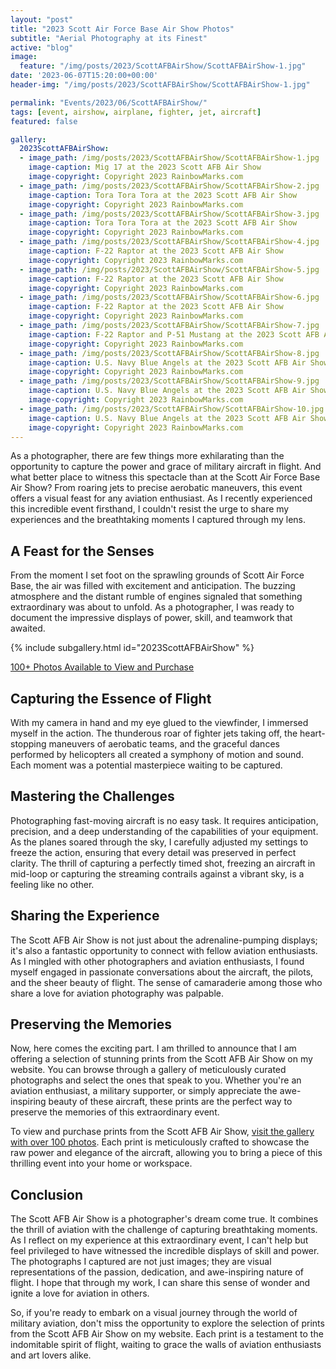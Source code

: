 ```yaml
---
layout: "post"
title: "2023 Scott Air Force Base Air Show Photos"
subtitle: "Aerial Photography at its Finest"
active: "blog"
image:
  feature: "/img/posts/2023/ScottAFBAirShow/ScottAFBAirShow-1.jpg"
date: '2023-06-07T15:20:00+00:00'
header-img: "/img/posts/2023/ScottAFBAirShow/ScottAFBAirShow-1.jpg"

permalink: "Events/2023/06/ScottAFBAirShow/"
tags: [event, airshow, airplane, fighter, jet, aircraft]
featured: false

gallery:
  2023ScottAFBAirShow:
  - image_path: /img/posts/2023/ScottAFBAirShow/ScottAFBAirShow-1.jpg
    image-caption: Mig 17 at the 2023 Scott AFB Air Show
    image-copyright: Copyright 2023 RainbowMarks.com
  - image_path: /img/posts/2023/ScottAFBAirShow/ScottAFBAirShow-2.jpg
    image-caption: Tora Tora Tora at the 2023 Scott AFB Air Show
    image-copyright: Copyright 2023 RainbowMarks.com
  - image_path: /img/posts/2023/ScottAFBAirShow/ScottAFBAirShow-3.jpg
    image-caption: Tora Tora Tora at the 2023 Scott AFB Air Show
    image-copyright: Copyright 2023 RainbowMarks.com
  - image_path: /img/posts/2023/ScottAFBAirShow/ScottAFBAirShow-4.jpg
    image-caption: F-22 Raptor at the 2023 Scott AFB Air Show
    image-copyright: Copyright 2023 RainbowMarks.com
  - image_path: /img/posts/2023/ScottAFBAirShow/ScottAFBAirShow-5.jpg
    image-caption: F-22 Raptor at the 2023 Scott AFB Air Show
    image-copyright: Copyright 2023 RainbowMarks.com
  - image_path: /img/posts/2023/ScottAFBAirShow/ScottAFBAirShow-6.jpg
    image-caption: F-22 Raptor at the 2023 Scott AFB Air Show
    image-copyright: Copyright 2023 RainbowMarks.com
  - image_path: /img/posts/2023/ScottAFBAirShow/ScottAFBAirShow-7.jpg
    image-caption: F-22 Raptor and P-51 Mustang at the 2023 Scott AFB Air Show
    image-copyright: Copyright 2023 RainbowMarks.com
  - image_path: /img/posts/2023/ScottAFBAirShow/ScottAFBAirShow-8.jpg
    image-caption: U.S. Navy Blue Angels at the 2023 Scott AFB Air Show
    image-copyright: Copyright 2023 RainbowMarks.com
  - image_path: /img/posts/2023/ScottAFBAirShow/ScottAFBAirShow-9.jpg
    image-caption: U.S. Navy Blue Angels at the 2023 Scott AFB Air Show
    image-copyright: Copyright 2023 RainbowMarks.com
  - image_path: /img/posts/2023/ScottAFBAirShow/ScottAFBAirShow-10.jpg
    image-caption: U.S. Navy Blue Angels at the 2023 Scott AFB Air Show
    image-copyright: Copyright 2023 RainbowMarks.com
---
```

As a photographer, there are few things more exhilarating than the opportunity to capture the power and grace of military aircraft in flight. And what better place to witness this spectacle than at the Scott Air Force Base Air Show? From roaring jets to precise aerobatic maneuvers, this event offers a visual feast for any aviation enthusiast. As I recently experienced this incredible event firsthand, I couldn't resist the urge to share my experiences and the breathtaking moments I captured through my lens.

## A Feast for the Senses
From the moment I set foot on the sprawling grounds of Scott Air Force Base, the air was filled with excitement and anticipation. The buzzing atmosphere and the distant rumble of engines signaled that something extraordinary was about to unfold. As a photographer, I was ready to document the impressive displays of power, skill, and teamwork that awaited.

{% include subgallery.html id="2023ScottAFBAirShow" %}

[100+ Photos Available to View and Purchase](https://photos.rainbowmarks.com/2023/Aircraft/2023-Scott-Air-Force-Base-Air-Show/)

## Capturing the Essence of Flight
With my camera in hand and my eye glued to the viewfinder, I immersed myself in the action. The thunderous roar of fighter jets taking off, the heart-stopping maneuvers of aerobatic teams, and the graceful dances performed by helicopters all created a symphony of motion and sound. Each moment was a potential masterpiece waiting to be captured.

## Mastering the Challenges
Photographing fast-moving aircraft is no easy task. It requires anticipation, precision, and a deep understanding of the capabilities of your equipment. As the planes soared through the sky, I carefully adjusted my settings to freeze the action, ensuring that every detail was preserved in perfect clarity. The thrill of capturing a perfectly timed shot, freezing an aircraft in mid-loop or capturing the streaming contrails against a vibrant sky, is a feeling like no other.

## Sharing the Experience
The Scott AFB Air Show is not just about the adrenaline-pumping displays; it's also a fantastic opportunity to connect with fellow aviation enthusiasts. As I mingled with other photographers and aviation enthusiasts, I found myself engaged in passionate conversations about the aircraft, the pilots, and the sheer beauty of flight. The sense of camaraderie among those who share a love for aviation photography was palpable.

## Preserving the Memories
Now, here comes the exciting part. I am thrilled to announce that I am offering a selection of stunning prints from the Scott AFB Air Show on my website. You can browse through a gallery of meticulously curated photographs and select the ones that speak to you. Whether you're an aviation enthusiast, a military supporter, or simply appreciate the awe-inspiring beauty of these aircraft, these prints are the perfect way to preserve the memories of this extraordinary event.

To view and purchase prints from the Scott AFB Air Show, [visit the gallery with over 100 photos](https://photos.rainbowmarks.com/2023/Aircraft/2023-Scott-Air-Force-Base-Air-Show/). Each print is meticulously crafted to showcase the raw power and elegance of the aircraft, allowing you to bring a piece of this thrilling event into your home or workspace.

## Conclusion
The Scott AFB Air Show is a photographer's dream come true. It combines the thrill of aviation with the challenge of capturing breathtaking moments. As I reflect on my experience at this extraordinary event, I can't help but feel privileged to have witnessed the incredible displays of skill and power. The photographs I captured are not just images; they are visual representations of the passion, dedication, and awe-inspiring nature of flight. I hope that through my work, I can share this sense of wonder and ignite a love for aviation in others.

So, if you're ready to embark on a visual journey through the world of military aviation, don't miss the opportunity to explore the selection of prints from the Scott AFB Air Show on my website. Each print is a testament to the indomitable spirit of flight, waiting to grace the walls of aviation enthusiasts and art lovers alike.

